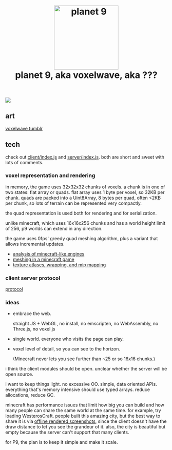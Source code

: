 <h1 align="center">
  <img src="https://i.imgur.com/EIBCT2F.gif" alt="planet 9" width="200">
  <br>
  planet 9, aka voxelwave, aka ???
  <br>
  <br>
</h1>

![](http://i.imgur.com/OGE3Xgo.jpg)

## art

[voxelwave tumblr](https://voxelwave.tumblr.com)

## tech

check out [client/index.js](src/client/index.js) and [server/index.js](src/server/index.js). both are short and sweet with lots of comments.

### voxel representation and rendering

in memory, the game uses 32x32x32 chunks of voxels. a chunk is in one of two states: flat array or
quads. flat array uses 1 byte per voxel, so 32KB per chunk. quads are packed into a Uint8Array, 8
bytes per quad, often <2KB per chunk, so lots of terrain can be represented very compactly.

the quad representation is used both for rendering and for serialization.

unlike minecraft, which uses 16x16x256 chunks and has a world height limit of 256, p9 worlds can
extend in any direction.

the game uses 0fps' greedy quad meshing algorithm, plus a variant that allows incremental updates.

- [analysis of minecraft-like engines](
  https://0fps.net/2012/01/14/an-analysis-of-minecraft-like-engines/)
- [meshing in a minecraft game](
  https://0fps.net/2012/06/30/meshing-in-a-minecraft-game/)
- [texture atlases, wrapping, and mip mapping](
  https://0fps.net/2013/07/09/texture-atlases-wrapping-and-mip-mapping/)

### client server protocol

[protocol](PROTOCOL.md)

### ideas

* embrace the web.

  straight JS + WebGL, no install, no emscripten, no WebAssembly, no Three.js, no voxel.js

* single  world. everyone who visits the page can play.

* voxel level of detail, so you can see to the horizon.

  (Minecraft never lets you see further than ~25 or so 16x16 chunks.)

i think the client modules should be open. unclear whether the server will be open source.

i want to keep things light. no excessive OO. simple, data oriented APIs.
everything that's memory intensive should use typed arrays. reduce allocations, reduce GC.

minecraft has performance issues that limit how big you can build and how many people can share the
same world at the same time. for example, try loading WesterosCraft. people built this amazing city,
but the best way to share it is via [offline rendered screenshots](http://bit.ly/2h4AbzT), since the
client doesn't have the draw distance to let you see the grandeur of it. also, the city is beautiful
but empty because the server can't support that many clients.

for P9, the plan is to keep it simple and make it scale.
